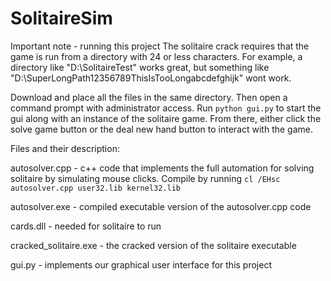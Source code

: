 # SolitaireSim

Important note - running this project
The solitaire crack requires that the game is run from a directory with 24 or less characters. For example, a directory like "D:\SolitaireTest" works great, but something like "D:\SuperLongPath12356789ThisIsTooLongabcdefghijk" wont work.

Download and place all the files in the same directory. Then open a command prompt with administrator access. Run `python gui.py` to start the gui along with an instance of the solitaire game. From there, either click the solve game button or the deal new hand button to interact with the game.

Files and their description:

autosolver.cpp - c++ code that implements the full automation for solving solitaire by simulating mouse clicks. Compile by running `cl /EHsc autosolver.cpp user32.lib kernel32.lib`

autosolver.exe - compiled executable version of the autosolver.cpp code

cards.dll - needed for solitaire to run

cracked_solitaire.exe - the cracked version of the solitaire executable

gui.py - implements our graphical user interface for this project

